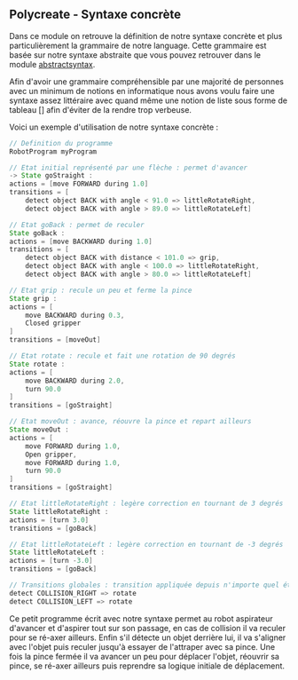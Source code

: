 ## Polycreate - Syntaxe concrète


Dans ce module on retrouve la définition de notre syntaxe concrète et plus particulièrement la grammaire de notre language. Cette grammaire est basée sur notre syntaxe abstraite que vous pouvez retrouver dans le module [abstractsyntax](../fr.unice.polytech.si5.webots.polycreate.abstractsyntax/README.md).

Afin d'avoir une grammaire compréhensible par une majorité de personnes avec un minimum de notions en informatique nous avons voulu faire une syntaxe assez littéraire avec quand même une notion de liste sous forme de tableau [] afin d'éviter de la rendre trop verbeuse.

Voici un exemple d'utilisation de notre syntaxe concrète : 

```java
// Definition du programme
RobotProgram myProgram

// Etat initial représenté par une flèche : permet d'avancer
-> State goStraight :
actions = [move FORWARD during 1.0]
transitions = [
	detect object BACK with angle < 91.0 => littleRotateRight,
	detect object BACK with angle > 89.0 => littleRotateLeft]

// Etat goBack : permet de reculer
State goBack :
actions = [move BACKWARD during 1.0]
transitions = [
	detect object BACK with distance < 101.0 => grip,
	detect object BACK with angle < 100.0 => littleRotateRight,
	detect object BACK with angle > 80.0 => littleRotateLeft]

// Etat grip : recule un peu et ferme la pince
State grip :
actions = [
	move BACKWARD during 0.3,
	Closed gripper
]
transitions = [moveOut]

// Etat rotate : recule et fait une rotation de 90 degrés
State rotate :
actions = [
	move BACKWARD during 2.0,
	turn 90.0
]
transitions = [goStraight]

// Etat moveOut : avance, réouvre la pince et repart ailleurs
State moveOut :
actions = [
	move FORWARD during 1.0,
	Open gripper,
	move FORWARD during 1.0,
	turn 90.0
]
transitions = [goStraight]

// Etat littleRotateRight : legère correction en tournant de 3 degrés
State littleRotateRight :
actions = [turn 3.0]
transitions = [goBack]

// Etat littleRotateLeft : legère correction en tournant de -3 degrés
State littleRotateLeft :
actions = [turn -3.0]
transitions = [goBack]

// Transitions globales : transition appliquée depuis n'importe quel état
detect COLLISION_RIGHT => rotate
detect COLLISION_LEFT => rotate
```

Ce petit programme écrit avec notre syntaxe permet au robot aspirateur d'avancer et d'aspirer tout sur son passage, en cas de collision il va reculer pour se ré-axer ailleurs. Enfin s'il détecte un objet derrière lui, il va s'aligner avec l'objet puis reculer jusqu'à essayer de l'attraper avec sa pince. Une fois la pince fermée il va avancer un peu pour déplacer l'objet, réouvrir sa pince, se ré-axer ailleurs puis reprendre sa logique initiale de déplacement.